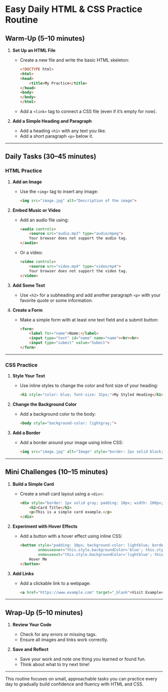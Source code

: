 # **Easy Daily HTML & CSS Practice Routine**

## **Warm-Up (5–10 minutes)**
1. **Set Up an HTML File**
   - Create a new file and write the basic HTML skeleton:
     ```html
     <!DOCTYPE html>
     <html>
     <head>
         <title>My Practice</title>
     </head>
     <body>
     </body>
     </html>
     ```
   - Add a `<link>` tag to connect a CSS file (even if it’s empty for now).

2. **Add a Simple Heading and Paragraph**
   - Add a heading `<h1>` with any text you like.
   - Add a short paragraph `<p>` below it.

---

## **Daily Tasks (30–45 minutes)**

### **HTML Practice**
1. **Add an Image**
   - Use the `<img>` tag to insert any image:
     ```html
     <img src="image.jpg" alt="Description of the image">
     ```

2. **Embed Music or Video**
   - Add an audio file using:
     ```html
     <audio controls>
         <source src="audio.mp3" type="audio/mpeg">
         Your browser does not support the audio tag.
     </audio>
     ```
   - Or a video:
     ```html
     <video controls>
         <source src="video.mp4" type="video/mp4">
         Your browser does not support the video tag.
     </video>
     ```

3. **Add Some Text**
   - Use `<h2>` for a subheading and add another paragraph `<p>` with your favorite quote or some information.

4. **Create a Form**
   - Make a simple form with at least one text field and a submit button:
     ```html
     <form>
         <label for="name">Name:</label>
         <input type="text" id="name" name="name"><br><br>
         <input type="submit" value="Submit">
     </form>
     ```

---

### **CSS Practice**
1. **Style Your Text**
   - Use inline styles to change the color and font size of your heading:
     ```html
     <h1 style="color: blue; font-size: 32px;">My Styled Heading</h1>
     ```

2. **Change the Background Color**
   - Add a background color to the body:
     ```html
     <body style="background-color: lightgray;">
     ```

3. **Add a Border**
   - Add a border around your image using inline CSS:
     ```html
     <img src="image.jpg" alt="Image" style="border: 2px solid black;">
     ```

---

## **Mini Challenges (10–15 minutes)**
1. **Build a Simple Card**
   - Create a small card layout using a `<div>`:
     ```html
     <div style="border: 1px solid gray; padding: 10px; width: 200px;">
         <h2>Card Title</h2>
         <p>This is a simple card example.</p>
     </div>
     ```

2. **Experiment with Hover Effects**
   - Add a button with a hover effect using inline CSS:
     ```html
     <button style="padding: 10px; background-color: lightblue; border: none; cursor: pointer;"
             onmouseover="this.style.backgroundColor='blue'; this.style.color='white';"
             onmouseout="this.style.backgroundColor='lightblue'; this.style.color='black';">
         Hover Me
     </button>
     ```

3. **Add Links**
   - Add a clickable link to a webpage:
     ```html
     <a href="https://www.example.com" target="_blank">Visit Example</a>
     ```

---

## **Wrap-Up (5–10 minutes)**
1. **Review Your Code**
   - Check for any errors or missing tags.
   - Ensure all images and links work correctly.

2. **Save and Reflect**
   - Save your work and note one thing you learned or found fun.
   - Think about what to try next time!

---

This routine focuses on small, approachable tasks you can practice every day to gradually build confidence and fluency with HTML and CSS.
